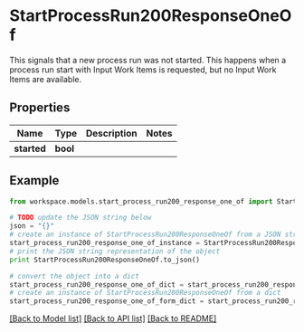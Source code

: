 # StartProcessRun200ResponseOneOf

This signals that a new process run was not started. This happens when a process run start with Input Work Items is requested, but no Input Work Items are available. 

## Properties
Name | Type | Description | Notes
------------ | ------------- | ------------- | -------------
**started** | **bool** |  | 

## Example

```python
from workspace.models.start_process_run200_response_one_of import StartProcessRun200ResponseOneOf

# TODO update the JSON string below
json = "{}"
# create an instance of StartProcessRun200ResponseOneOf from a JSON string
start_process_run200_response_one_of_instance = StartProcessRun200ResponseOneOf.from_json(json)
# print the JSON string representation of the object
print StartProcessRun200ResponseOneOf.to_json()

# convert the object into a dict
start_process_run200_response_one_of_dict = start_process_run200_response_one_of_instance.to_dict()
# create an instance of StartProcessRun200ResponseOneOf from a dict
start_process_run200_response_one_of_form_dict = start_process_run200_response_one_of.from_dict(start_process_run200_response_one_of_dict)
```
[[Back to Model list]](../README.md#documentation-for-models) [[Back to API list]](../README.md#documentation-for-api-endpoints) [[Back to README]](../README.md)


